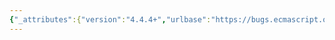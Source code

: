 ```yaml
---
{"_attributes":{"version":"4.4.4+","urlbase":"https://bugs.ecmascript.org/","maintainer":"dherman@mozilla.com"},"bug":{"bug_id":3486,"creation_ts":"2014-12-24 10:06:00 -0800","short_desc":"7.2.2: \"arg\"","delta_ts":"2015-01-15 16:19:05 -0800","product":"Draft for 6th Edition","component":"editorial issue","version":"Rev 30: December 24, 2014 Draft","rep_platform":"All","op_sys":"All","bug_status":"RESOLVED","resolution":"FIXED","priority":"Normal","bug_severity":"normal","everconfirmed":true,"reporter":{"uid":"jmdyck","name":"Michael Dyck"},"assigned_to":{"uid":"allen","name":"Allen Wirfs-Brock"},"long_desc":[{"commentid":11233,"comment_count":0,"who":{"uid":"jmdyck","name":"Michael Dyck"},"bug_when":"2014-12-24 10:06:30 -0800","thetext":"In 7.2.2 \"IsArray ( argument )\",\nthe preamble says:\n    The abstract operation IsArray takes one argument /arg/, ...\n\nChange \"arg\" to \"argument\"."},{"commentid":11272,"comment_count":1,"who":{"uid":"allen","name":"Allen Wirfs-Brock"},"bug_when":"2014-12-30 16:43:58 -0800","thetext":"fixed in rev31 editor's draft"},{"commentid":11447,"comment_count":2,"who":{"uid":"allen","name":"Allen Wirfs-Brock"},"bug_when":"2015-01-15 16:19:05 -0800","thetext":"In Rev31"}]}}
---
```


